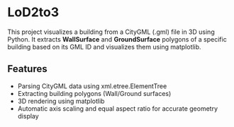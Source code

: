 # LoD2to3

This project visualizes a building from a CityGML (.gml) file in 3D using Python. It extracts **WallSurface** and **GroundSurface** polygons of a specific building based on its GML ID and visualizes them using matplotlib.

## Features

- Parsing CityGML data using xml.etree.ElementTree
- Extracting building polygons (Wall/Ground surfaces)
- 3D rendering using matplotlib
- Automatic axis scaling and equal aspect ratio for accurate geometry display
